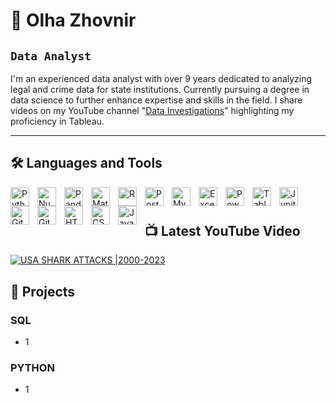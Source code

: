 # 👩  Olha Zhovnir

## **`Data Analyst`**

I'm an experienced data analyst with over 9 years dedicated to analyzing legal and crime data for state institutions. 
Currently pursuing a degree in data science to further enhance expertise and skills in the field.
I share videos on my YouTube channel "[Data Investigations][youtube]" highlighting my proficiency in Tableau.


---

## 🛠️ Languages and Tools

<img align="left" alt="Python" width="30px" style="padding-right:10px;" src="https://www.svgrepo.com/show/452091/python.svg"/>
<img align="left" alt="NumPy" width="30px" style="padding-right:10px;" src="https://www.svgrepo.com/show/354127/numpy.svg" />
<img align="left" alt="Pandas" width="30px" style="padding-right:10px;" src="https://upload.wikimedia.org/wikipedia/commons/2/22/Pandas_mark.svg" />
<img align="left" alt="Matplotlib" width="30px" style="padding-right:10px;" src="https://upload.wikimedia.org/wikipedia/commons/8/84/Matplotlib_icon.svg" />
<img align="left" alt="R" width="30px" style="padding-right:10px;" src="https://upload.wikimedia.org/wikipedia/commons/1/1b/R_logo.svg" />
<img align="left" alt="Postgresql" width="30px" style="padding-right:10px;" src="https://upload.wikimedia.org/wikipedia/commons/2/29/Postgresql_elephant.svg" />
<img align="left" alt="Mysql" width="30px" style="padding-right:10px;" src="https://www.svgrepo.com/show/303251/mysql-logo.svg" />
<img align="left" alt="Excel" width="30px" style="padding-right:10px;" src="https://upload.wikimedia.org/wikipedia/commons/3/34/Microsoft_Office_Excel_%282019%E2%80%93present%29.svg" />
<img align="left" alt="PowerBI" width="30px" style="padding-right:10px;" src="https://upload.wikimedia.org/wikipedia/commons/c/cf/New_Power_BI_Logo.svg" />
<img align="left" alt="Tableau" width="30px" style="padding-right:10px;" src="https://www.svgrepo.com/show/354428/tableau-icon.svg" />
<img align="left" alt="Jypiter" width="30px" style="padding-right:10px;" src="https://www.svgrepo.com/show/353949/jupyter.svg" />
<img align="left" alt="GitHub" width="30px" style="padding-right:10px;" src="https://cdn.jsdelivr.net/gh/devicons/devicon/icons/github/github-original.svg" />
<img align="left" alt="Git" width="30px" style="padding-right:10px;" src="https://cdn.jsdelivr.net/gh/devicons/devicon/icons/git/git-original.svg" />
<img align="left" alt="HTML" width="30px" style="padding-right:10px;" src="https://cdn.jsdelivr.net/gh/devicons/devicon/icons/html5/html5-plain.svg" />
<img align="left" alt="CSS" width="30px" style="padding-right:10px;" src="https://cdn.jsdelivr.net/gh/devicons/devicon/icons/css3/css3-plain.svg" />
<img align="left" alt="JavaScript" width="30px" style="padding-right:10px;" src="https://cdn.jsdelivr.net/gh/devicons/devicon/icons/javascript/javascript-plain.svg" />
<br />

#

[youtube]: https://www.youtube.com/@DataInvestigations

## 📺 Latest YouTube Video

<!-- BEGIN YOUTUBE-CARDS -->

[![USA SHARK ATTACKS |2000-2023](https://ytcards.demolab.com/?id=-Je5vOboBn0&title=USA+SHARK+ATTACKS+|2000-2023&lang=en&timestamp=1693248000&background_color=%230d1117&title_color=%23ffffff&stats_color=%23dedede&max_title_lines=1&width=250&border_radius=5&duration=141 "USA SHARK ATTACKS |2000-2023")](https://www.youtube.com/watch?v=-Je5vOboBn0&t=2s)

<!-- END YOUTUBE-CARDS -->


## 💼 Projects

### SQL
* 1
### PYTHON
* 1



